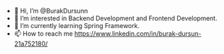 - 👋 Hi, I’m @BurakDursunn
- 👀 I’m interested in Backend Development and Frontend Development.
- 🌱 I’m currently learning Spring Framework.
- 📫 How to reach me https://www.linkedin.com/in/burak-dursun-21a752180/

<!---
BurakDursunn/BurakDursunn is a ✨ special ✨ repository because its `README.md` (this file) appears on your GitHub profile.
You can click the Preview link to take a look at your changes.
--->
